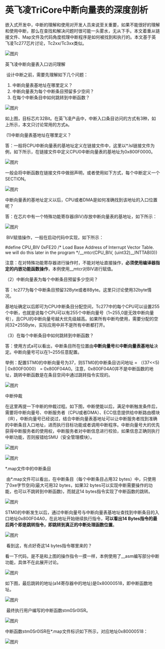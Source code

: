 # 英飞凌TriCore中断向量表的深度剖析

 嵌入式开发中，中断的理解和使用对开发人员来说至关重要，如果不能很好的理解和使用中断，那么在查找和解决问题时很可能一头雾水，无从下手。本文着重从链接文件、Map文件及代码角度梳理中断程序是如何被找到和执行的。本文基于英飞凌Tc277芯片讨论，Tc2xx/Tc3xx类似。

![图片](https://mmbiz.qpic.cn/mmbiz_png/xYkoLSnrGQOg2OWDVyRZBKX2Fnx9Wl30ianw6CiamqCAxQZF0fcJiaP3xNlmetsGBWjQ2HZ6Pjz2pJAaCKEoWx0EQ/640?wxfrom=5&wx_lazy=1&wx_co=1)

英飞凌中断向量表入口访问理解

​    设计中断之前，需要先理解如下几个问题：

1.   中断向量表基地址在哪里定义？
2.   中断向量表为每个中断条目预留多少空间？
3.   在每个中断条目中如何跳转到中断函数？

![图片](https://mmbiz.qpic.cn/mmbiz_png/eEEQvxEw8vwpZS7v5Q0wU1MnXiaoWw2Bwwtys445GafqbA0HMxQxh9gJOPzp8HGU6HNPbA23fY0C2Xzib2jIbo9A/640?wx_fmt=png&wxfrom=5&wx_lazy=1&wx_co=1)

​    如上图，目标芯片32Bit。在英飞凌产品中，中断入口条目访问的方式有3种，如上所示，本文只讨论常用的方式a。

​    (1)中断向量表基地址在哪里定义？

​    答：一般将CPU中断向量表的基地址定义在链接文件中，这里以*.lsl链接文件为例，如下所示，在链接文件中定义CPU0中断向量表的基地址为0x800F0000。

![图片](https://mmbiz.qpic.cn/mmbiz_png/eEEQvxEw8vwpZS7v5Q0wU1MnXiaoWw2BwMctBvtoDOYoSten2jm3MmUUYX3wSSzdKOea61ZH0lvHUQjf5hMicdBw/640?wx_fmt=png&wxfrom=5&wx_lazy=1&wx_co=1)

​     一般会将中断函数在链接文件中做弱声明，或者使用如下方式，每个中断定义一个SECTION。

![图片](https://mmbiz.qpic.cn/mmbiz_png/eEEQvxEw8vwpZS7v5Q0wU1MnXiaoWw2BwDKhkB1uLJKV6gQbYFu1kuq4FOwZKicy1AGNH73dUJxGHiaoxnaMpSpRQ/640?wx_fmt=png&wxfrom=5&wx_lazy=1&wx_co=1)

   中断向量表的基地址定义以后，CPU或者DMA是如何准确找到该地址的入口位置呢？

   答：在芯片中有一个特殊功能寄存器(BIV)存放中断向量表的基地址，如下所示：

![图片](https://mmbiz.qpic.cn/mmbiz_png/eEEQvxEw8vxMKONaJULmibg4AqIhNQm4rHOticduhX6vNjabicjIMsnCsJtcB7DibmZBTiakqxBWB69JeKz7lr7iap1A/640?wx_fmt=png&wxfrom=5&wx_lazy=1&wx_co=1)

​    BIV赋值操作，一般在启动代码中实现，如下所示：

#define  CPU_BIV     0xFE20 /* Load Base Address of Interrupt Vector Table. we will do this later in the program */__mtcr(CPU_BIV, (uint32)__INTTAB(0))

​    注意：在对特殊功能寄存器进行操作时，不能对地址直接操作，**必须使用编译器指定的内嵌功能函数操作**，本例使用__mtcr对BIV进行赋值。

   （2）中断向量表为每个中断条目预留多少空间？

   答：tc277为每个中断条目预留32Byte或者8Byte。这里只讨论使用32byte情况。

​    基地址确定以后即可为CPU中断条目分配空间，Tc277中的每个CPU可以设置255个中断，也就是说每个CPU可以有255个中断向量号（1~255,0是无效中断向量号），且CPU的中断向量号越大优先级越高。如果所有中断均使用，需要分配的空间32*255Byte，实际应用中并不是所有中断都打开。

   （3）在每个中断条目中如何跳转到中断函数？

​    答：使用方式a可以看出，中断条目所在位置由**中断向量号**和**中断向量表基地址**决定。中断向量号可以在1~255任意配置。

   举例：配置STM0的中断向量号为37，则STM0的中断条目访问地址 = （(37<<5) | 0x800F0000） = 0x800F04A0。注意，0x800F04A0并不是中断函数的地址，跳转中断函数是在条目空间中通过跳转指令实现的。

![图片](https://mmbiz.qpic.cn/mmbiz_png/xYkoLSnrGQOg2OWDVyRZBKX2Fnx9Wl30ianw6CiamqCAxQZF0fcJiaP3xNlmetsGBWjQ2HZ6Pjz2pJAaCKEoWx0EQ/640?wxfrom=5&wx_lazy=1&wx_co=1)

中断仲裁

​    在这里再提一下中断的仲裁过程。如下图，中断使能以后，满足中断触发条件后，需要将中断向量号、中断服务者（CPU或者DMA）、ECC信息提供给中断路由模块（IR），中断向量号已经说过，结合中断向量表基地址可以让中断服务者找到准确的中断条目入口地址，进而执行目标功能或者调用中断程序。中断向量号大的优先获得中断服务者的使用权，中断服务者对中断信息进行校验，如果信息正确则执行中断功能，否则报错给SMU（安全管理模块）。

![图片](https://mmbiz.qpic.cn/mmbiz_png/eEEQvxEw8vxMKONaJULmibg4AqIhNQm4rxIiayc1BpJqTpgvCBicsvOjREZe13ygAQsKpKA5tVYHiaIxDNYicDq6Wkg/640?wx_fmt=png&wxfrom=5&wx_lazy=1&wx_co=1)

![图片](https://mmbiz.qpic.cn/mmbiz_png/xYkoLSnrGQOg2OWDVyRZBKX2Fnx9Wl30ianw6CiamqCAxQZF0fcJiaP3xNlmetsGBWjQ2HZ6Pjz2pJAaCKEoWx0EQ/640?wxfrom=5&wx_lazy=1&wx_co=1)

*.map文件中的中断条目

​    由*.map文件可以看出，在中断条目（每个中断条目占用32 bytes）中，只使用了0xe字节空间(最大可用32 bytes，如果32 bytes可以实现中断需要操作的功能，也可以不跳转到中断函数)，而就这14 bytes指令实现了中断函数的跳转。

![图片](https://mmbiz.qpic.cn/mmbiz_png/eEEQvxEw8vwpZS7v5Q0wU1MnXiaoWw2Bwiadgpk80KRExNlpETsmfmsjoSiciamzfYFkGoMQ0j9ibkiaQOmcUutYJNgg/640?wx_fmt=png&wxfrom=5&wx_lazy=1&wx_co=1)

​    STM0的中断发生以后，通过中断向量号与中断向量表基地址查找到中断条目的入口地址0x800F04A0，在此地址开始继续执行指令，**可以看出14 Bytes指令的最后两个即是跳转指令，即跳转到真正的中断处理函数位置**。

![图片](https://mmbiz.qpic.cn/mmbiz_png/eEEQvxEw8vwpZS7v5Q0wU1MnXiaoWw2BwicF4ZQ5z03Ndhr3h1OKmuib7g9dibF5ibsMsaGOMerxMQv14ZiacMZeJ2kw/640?wx_fmt=png&wxfrom=5&wx_lazy=1&wx_co=1)

​    看到这，有点好奇这14 bytes指令哪里来的？

​    看一下代码，是不是和上图的操作指令一摸一样，本例使用了__asm编写部分中断功能，具体不在此展开讨论。

![图片](https://mmbiz.qpic.cn/mmbiz_png/eEEQvxEw8vxMKONaJULmibg4AqIhNQm4rA683EViclticEX8OtYHv9BbEibIskwFmaPFVfwnyasp1NILUVLWVbnOnw/640?wx_fmt=png&wxfrom=5&wx_lazy=1&wx_co=1)

​    如下图，最后跳转的地址(a14寄存器中的地址)是0x80000518，即中断函数地址。

![图片](https://mmbiz.qpic.cn/mmbiz_png/eEEQvxEw8vwpZS7v5Q0wU1MnXiaoWw2BwZvoFGd6uC30nQ37TTWnQmR7iaOFWVykmWBIWGqPtutv6BhJribBssD6A/640?wx_fmt=png&wxfrom=5&wx_lazy=1&wx_co=1)

​    最终执行用户编写的中断函数stm0Sr0ISR。

![图片](https://mmbiz.qpic.cn/mmbiz_png/eEEQvxEw8vwpZS7v5Q0wU1MnXiaoWw2BwWVfkFx722NOLqerLO5gAiajibfWNicYsJZ7CvFPcxLTicTjtTpFG4ZzTpw/640?wx_fmt=png&wxfrom=5&wx_lazy=1&wx_co=1)

  中断函数stm0Sr0ISR在*.map文件标识如下所示，对应地址0x80000518：

![图片](https://mmbiz.qpic.cn/mmbiz_png/eEEQvxEw8vxMKONaJULmibg4AqIhNQm4rhx9mahgr22wvwBzzR3FBHZD4BC5ZnjZnz1MK49guPx3yEzZNaCqBhw/640?wx_fmt=png&wxfrom=5&wx_lazy=1&wx_co=1)

